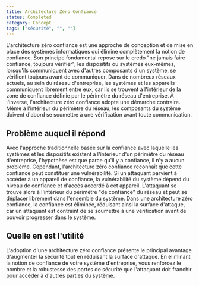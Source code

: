 ```yaml
---
title: Architecture Zéro Confiance
status: Completed
category: Concept
tags: ["sécurité", "", ""]
---
```


L'architecture zéro confiance est une approche de conception et de mise en place des systèmes informatiques qui élimine complètement la notion de confiance. 
Son principe fondamental repose sur le credo "ne jamais faire confiance, toujours vérifier", les dispositifs ou systèmes eux-mêmes, 
lorsqu'ils communiquent avec d'autres composants d'un système, se vérifient toujours avant de communiquer. 
Dans de nombreux réseaux actuels, au sein du réseau d'entreprise, les systèmes et les appareils communiquent librement entre eux, 
car ils se trouvent à l'intérieur de la zone de confiance définie par le périmètre du réseau d'entreprise. 
À l'inverse, l'architecture zéro confiance adopte une démarche contraire. 
Même à l'intérieur du périmètre du réseau, les composants du système doivent d'abord se soumettre à une vérification avant toute communication.

## Problème auquel il répond

Avec l'approche traditionnelle basée sur la confiance avec laquelle les systèmes et les dispositifs existent à l'intérieur d'un périmètre du réseau d'entreprise, 
l'hypothèse est que parce qu'il y a confiance, il n'y a aucun problème.
Cependant, l'architecture zéro confiance reconnaît que cette confiance peut constituer une vulnérabilité. 
Si un attaquant parvient à accéder à un appareil de confiance, la vulnérabilité du système dépend du niveau de confiance et d'accès accordé à cet appareil. 
L'attaquant se trouve alors à l'intérieur du périmètre "de confiance" du réseau et peut se déplacer librement dans l'ensemble du système. 
Dans une architecture zéro confiance, la confiance est éliminée, réduisant ainsi la surface d'attaque, 
car un attaquant est contraint de se soumettre à une vérification avant de pouvoir progresser dans le système.

## Quelle en est l'utilité

L'adoption d'une architecture zéro confiance présente le principal avantage d'augmenter la sécurité tout en réduisant la surface d'attaque. 
En éliminant la notion de confiance de votre système d'entreprise, 
vous renforcez le nombre et la robustesse des portes de sécurité que l'attaquant doit franchir pour accéder à d'autres parties du système.
